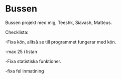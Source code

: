 # Bussen
Bussen projekt med mig, Teeshk, Siavash, Matteus.

Checklista:

-Fixa kön, alltså se till programmet fungerar med kön.

-max 25 i listan

-Fixa statistiska funktioner.

-fixa fel inmatining

